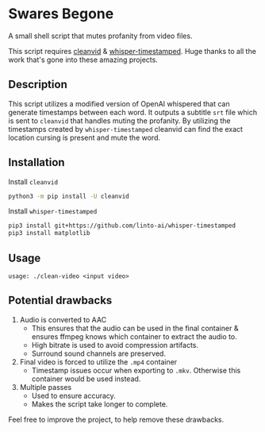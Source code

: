 # Swares Begone

A small shell script that mutes profanity from video files.

This script requires [cleanvid](https://github.com/mmguero/cleanvid) & [whisper-timestamped](https://github.com/linto-ai/whisper-timestamped).
Huge thanks to all the work that's gone into these amazing projects.

## Description

This script utilizes a modified version of OpenAI whispered that can generate timestamps between each word.
It outputs a subtitle `srt` file which is sent to `cleanvid` that handles muting the profanity.
By utilizing the timestamps created by `whisper-timestamped` cleanvid can find the exact location cursing is present and mute the word.

## Installation

Install `cleanvid`

```bash
python3 -m pip install -U cleanvid
```

Install `whisper-timestamped`

```bash
pip3 install git+https://github.com/linto-ai/whisper-timestamped
pip3 install matplotlib
```

## Usage

```
usage: ./clean-video <input video>
```

## Potential drawbacks

1. Audio is converted to AAC 
    - This ensures that the audio can be used in the final container & ensures ffmpeg knows which container to extract the audio to.
    - High bitrate is used to avoid compression artifacts.
    - Surround sound channels are preserved.
2. Final video is forced to utilize the `.mp4` container
    - Timestamp issues occur when exporting to `.mkv`. Otherwise this container would be used instead.
3. Multiple passes
    - Used to ensure accuracy. 
    - Makes the script take longer to complete.

Feel free to improve the project, to help remove these drawbacks.

